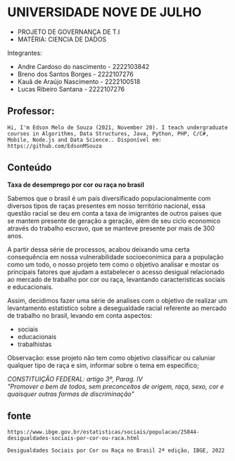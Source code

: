 
# UNIVERSIDADE NOVE DE JULHO

- PROJETO DE GOVERNANÇA DE T.I 
- MATÉRIA: CIENCIA DE DADOS


Integrantes:

- Andre Cardoso do nascimento - 2222103842 
- Breno dos Santos Borges - 2222107276
- Kauã de Araújo Nascimento - 2222100518
- Lucas Ribeiro Santana - 2222107276

## Professor:
```
Hi, I'm Edson Melo de Souza (2021, November 20). I teach undergraduate courses in Algorithms, Data Structures, Java, Python, PHP, C/C#, Mobile, Node.js and Data Science.. Disponível em: https://github.com/EdsonMSouza
```

## Conteúdo

**Taxa de desemprego por cor ou raça no brasil** 

Sabemos que o brasil é um país diversificado populacionalmente com diversos tipos de raças presentes em nosso território nacional, essa questão racial se deu em conta a taxa de imigrantes de outros paises que se mantem presente de geração a geração, além de seu ciclo economico através do trabalho escravo, que se manteve presente por mais de 300 anos.

A partir dessa série de processos, acabou deixando uma certa consequência em nossa vulnerabilidade socioeconimica para a população como um todo, o nosso projeto tem como o objetivo analisar e mostar os principais fatores que ajudam a estabelecer o acesso desigual relacionado ao mercado de trabalho por cor ou raça, levantando caracteristicas
sociais e educacionais.

Assim, decidimos fazer uma série de analises com o objetivo de realizar um levantamento
estatistico sobre a desegualdade racial referente ao mercado de trabalho no brasil, levando em conta aspectos:

- sociais
- educacionais
- trabalhistas

Observação: esse projeto não tem como objetivo classificar ou caluniar qualquer tipo de raça e sim, informar sobre o tema em especifico;

*CONSTITUIÇÃO FEDERAL: artigo 3º, Parag. IV*  
*"Promover o bem de todos, sem preconceitos de origem, raça, sexo, cor
e quaisquer outras formas de discriminação"*

## fonte ##
```
https://www.ibge.gov.br/estatisticas/sociais/populacao/25844-desigualdades-sociais-por-cor-ou-raca.html
```
```
Desigualdades Sociais por Cor ou Raça no Brasil 2ª edição, IBGE, 2022
```


